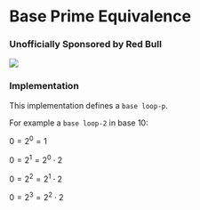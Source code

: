 # Base Prime Equivalence

### Unofficially Sponsored by Red Bull
![](https://upload.wikimedia.org/wikipedia/en/f/f5/RedBullEnergyDrink.svg)

### Implementation
This implementation defines a `base loop-p`.

For example a `base loop-2` in base 10:

$` 0 = 2^0 = 1 `$

$` 0 = 2^1 = 2^0 \cdot 2 `$

$` 0 = 2^2 = 2^1 \cdot 2 `$

$` 0 = 2^3 = 2^2 \cdot 2 `$
